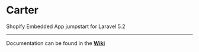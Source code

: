 # Carter
Shopify Embedded App jumpstart for Laravel 5.2

---

Documentation can be found in the [__Wiki__](https://github.com/nickywoolf/carter/wiki)
